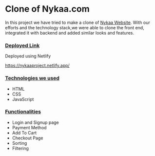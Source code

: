 <h1>Clone of Nykaa.com</h1>

In this project we have tried to make a clone of <a href="https://www.Nykaa.com" target="_blank">Nykaa Website</a>. With our efforts and the technology stack,we were able to clone the front end, integrated it with backend and added similar looks and features.


<div style='page-break-after: always'></div>

### <u>Deployed Link</u>

Deployed using Netlify 

https://nykaaproject.netlify.app/


<div style='page-break-after: always'></div>

### <u>Technologies we used</u>

- HTML
- CSS
- JavaScript



<div style='page-break-after: always'></div>

### <u>Functionalities</u>

- Login and Signup page
- Payment Method
- Add To Cart
- Checkout Page
- Sorting
- Filtering

<div style='page-break-after: always'></div>



<div style='page-break-after: always'></div>




<b></b>

